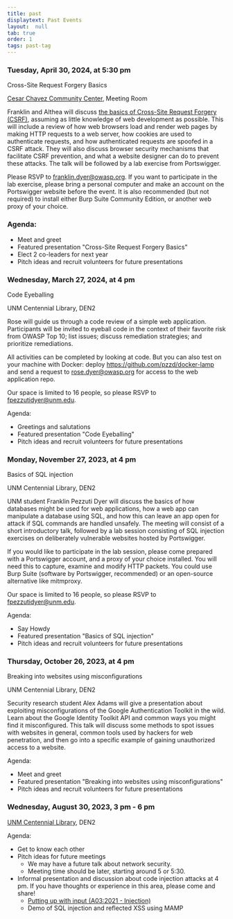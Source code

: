 ```yaml
---
title: past
displaytext: Past Events
layout:  null
tab: true
order: 1
tags: past-tag
---
```


### Tuesday, April 30, 2024, at 5:30 pm

Cross-Site Request Forgery Basics

<a href='https://www.google.com/maps?ll=35.065797,-106.564822&z=16&t=m&hl=en-US&gl=US&mapclient=embed&cid=1931813735759550125' target='_blank'>Cesar Chavez Community Center</a>, Meeting Room

Franklin and Althea will discuss <a href='/www-chapter-albuquerque/assets/pdf/csrf-handout.pdf' target='_blank'>the basics of Cross-Site Request Forgery (CSRF)</a>, assuming as little knowledge of web development as possible. This will include a review of how web browsers load and render web pages by making HTTP requests to a web server, how cookies are used to authenticate requests, and how authenticated requests are spoofed in a CSRF attack. They will also discuss browser security mechanisms that facilitate CSRF prevention, and what a website designer can do to prevent these attacks. The talk will be followed by a lab exercise from Portswigger.

Please RSVP to franklin.dyer@owasp.org. If you want to participate in the lab exercise, please bring a personal computer and make an account on the Portswigger website before the event. It is also recommended (but not required) to install either Burp Suite Community Edition, or another web proxy of your choice.

### Agenda: 
- Meet and greet
- Featured presentation "Cross-Site Request Forgery Basics"
- Elect 2 co-leaders for next year
- Pitch ideas and recruit volunteers for future presentations

### Wednesday, March 27, 2024, at 4 pm

Code Eyeballing

UNM Centennial Library, DEN2

Rose will guide us through a code review of a simple web application. Participants will be invited to eyeball code in the context of their favorite risk from OWASP Top 10; list issues; discuss remediation strategies; and prioritize remediations. 

All activities can be completed by looking at code. But you can also test on your machine with Docker: deploy https://github.com/pzzd/docker-lamp and send a request to rose.dyer@owasp.org for access to the web application repo.

Our space is limited to 16 people, so please RSVP to fpezzutidyer@unm.edu.

Agenda: 

- Greetings and salutations
- Featured presentation "Code Eyeballing"
- Pitch ideas and recruit volunteers for future presentations

### Monday, November 27, 2023, at 4 pm

Basics of SQL injection

UNM Centennial Library, DEN2

UNM student Franklin Pezzuti Dyer will discuss the basics of how databases might be used for web applications, how a web app can manipulate a database using SQL, and how this can leave an app open for attack if SQL commands are handled unsafely. The meeting will consist of a short introductory talk, followed by a lab session consisting of SQL injection exercises on deliberately vulnerable websites hosted by Portswigger.

If you would like to participate in the lab session, please come prepared with a Portswigger account, and a proxy of your choice installed. You will need this to capture, examine and modify HTTP packets. You could use Burp Suite (software by Portswigger, recommended) or an open-source alternative like mitmproxy.

Our space is limited to 16 people, so please RSVP to fpezzutidyer@unm.edu.

Agenda: 

- Say Howdy
- Featured presentation "Basics of SQL injection"
- Pitch ideas and recruit volunteers for future presentations

### Thursday, October 26, 2023, at 4 pm

Breaking into websites using misconfigurations

UNM Centennial Library, DEN2

Security research student Alex Adams will give a presentation about exploiting misconfigurations of the Google Authentication Toolkit in the wild. Learn about the Google Identity Toolkit API and common ways you might find it misconfigured. This talk will discuss some methods to spot issues with websites in general, common tools used by hackers for web penetration, and then go into a specific example of gaining unauthorized access to a website.

Agenda:

- Meet and greet
- Featured presentation "Breaking into websites using misconfigurations"
- Pitch ideas and recruit volunteers for future presentations

### Wednesday, August 30, 2023, 3 pm - 6 pm

<a href="/www-chapter-albuquerque/#div-centlibrary" onclick="location.hash='div-centlibrary'; location.reload();">UNM Centennial Library</a>, DEN2

Agenda:

- Get to know each other
- Pitch ideas for future meetings
  - We may have a future talk about network security.
  - Meeting time should be later, starting around 5 or 5:30.
- Informal presentation and discussion about code injection attacks at 4 pm. If you have thoughts or experience in this area, please come and share!
  - [Putting up with input (A03:2021 - Injection)](https://github.com/pzzd/owasp-talks/blob/main/injection-talk.pdf)
  - Demo of SQL injection and reflected XSS using MAMP
